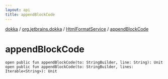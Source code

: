```yaml
---
layout: api
title: appendBlockCode
---
```

[dokka](../../index.html) / [org.jetbrains.dokka](../index.html) / [HtmlFormatService](index.html) / [appendBlockCode](appendBlockCode.html)


# appendBlockCode



```
open public fun appendBlockCode(to: StringBuilder, line: String): Unit
open public fun appendBlockCode(to: StringBuilder, lines: Iterable<String>): Unit
```

